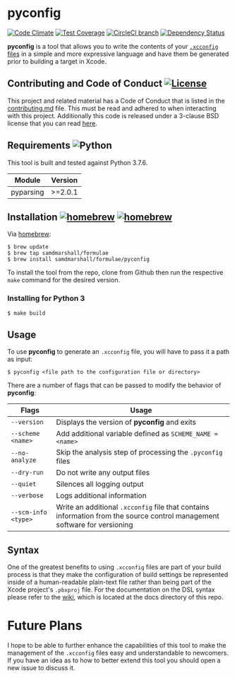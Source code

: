 pyconfig
========

[![Code Climate](https://img.shields.io/codeclimate/github/samdmarshall/pyconfig.svg)](https://codeclimate.com/github/samdmarshall/pyconfig)
[![Test Coverage](https://img.shields.io/codeclimate/coverage/github/samdmarshall/pyconfig.svg)](https://codeclimate.com/github/samdmarshall/pyconfig/coverage)
[![CircleCI branch](https://img.shields.io/circleci/project/samdmarshall/pyconfig/develop.svg)](https://circleci.com/gh/samdmarshall/pyconfig/tree/develop)
[![Dependency Status](https://dependencyci.com/github/samdmarshall/pyconfig/badge)](https://dependencyci.com/github/samdmarshall/pyconfig)

**pyconfig** is a tool that allows you to write the contents of your [`.xcconfig` files](http://pewpewthespells.com/blog/xcconfig_guide.html) in a simple and more expressive language and have them be generated prior to building a target in Xcode.


## Contributing and Code of Conduct [![License](https://img.shields.io/badge/License-3--Clause%20BSD-blue.svg)](./LICENSE)
This project and related material has a Code of Conduct that is listed in the [contributing.md](./contributing.md) file. This must be read and adhered to when interacting with this project. Additionally this code is released under a 3-clause BSD license that you can read [here](./LICENSE).


## Requirements ![Python](https://img.shields.io/badge/Python3-3.6.0-brightgreen.svg)
This tool is built and tested against Python 3.7.6.

   Module | Version
----------|-----------
pyparsing | >=2.0.1


## Installation [![homebrew](https://img.shields.io/badge/homebrew-v1.1.3-brightgreen.svg)](https://github.com/samdmarshall/homebrew-formulae) [![homebrew](https://img.shields.io/badge/homebrew-HEAD-orange.svg)](https://github.com/samdmarshall/homebrew-formulae)
Via [homebrew](http://brew.sh):

	$ brew update
	$ brew tap samdmarshall/formulae
	$ brew install samdmarshall/formulae/pyconfig

To install the tool from the repo, clone from Github then run the respective `make` command for the desired version.

### Installing for Python 3

	$ make build


## Usage
To use **pyconfig** to generate an `.xcconfig` file, you will have to pass it a path as input:

	$ pyconfig <file path to the configuration file or directory>

There are a number of flags that can be passed to modify the behavior of **pyconfig**:

   Flags | Usage
-------------------|-----------------------------------------------------------
`--version`        | Displays the version of **pyconfig** and exits
`--scheme <name>`  | Add additional variable defined as `SCHEME_NAME = <name>`
`--no-analyze`     | Skip the analysis step of processing the `.pyconfig` files
`--dry-run`        | Do not write any output files
`--quiet`          | Silences all logging output
`--verbose`        | Logs additional information
`--scm-info <type>`| Write an additional `.xcconfig` file that contains information from the source control management software for versioning


## Syntax
One of the greatest benefits to using `.xcconfig` files are part of your build process is that they make the configuration of build settings be represented inside of a human-readable plain-text file rather than being part of the Xcode project's `.pbxproj` file. For the documentation on the DSL syntax please refer to the [wiki](../../wiki), which is located at the docs directory of this repo.

# Future Plans
I hope to be able to further enhance the capabilities of this tool to make the management of the `.xcconfig` files easy and understandable to newcomers. If you have an idea as to how to better extend this tool you should open a new issue to discuss it.

